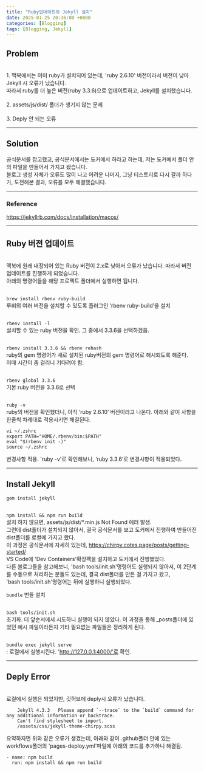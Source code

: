```yaml
---
title: "Ruby업데이트와 Jekyll 설치"
date: 2025-01-25 20:36:00 +0800
categories: [Blogging]
tags: [Blogging, Jekyll]
---
```

## Problem
<br>1. 맥북에서는 이미 ruby가 설치되어 있는데, 'ruby 2.6.10' 버전이라서 버전이 낮아 Jekyll 시 오류가 났습니다.
<br>따라서 ruby를 더 높은 버전(ruby 3.3.6)으로 업데이트하고, Jekyll를 설치했습니다.
<br><br>2. assets/js/dist/ 폴더가 생기지 않는 문제
<br><br>3. Deply 안 되는 오류
<hr>

## Solution
공식문서를 참고했고, 공식문서에서는 도커에서 하라고 하는데, 저는 도커에서 폴더 안의 파일을 만들어서 가지고 왔습니다.<br>
블로그 생성 자체가 오류도 많이 나고 어려운 나머지, 그냥 티스토리로 다시 갈까 하다가, 도전해본 결과, 오류를 모두 해결했습니다.
<hr>

### Reference
<https://jekyllrb.com/docs/installation/macos/>
<hr>

## Ruby 버전 업데이트
<br>맥북에 원래 내장되어 있는 Ruby 버전이 2.x로 낮아서 오류가 났습니다. 따라서 버전 업데이트를 진행하게 되었습니다.
<br>아래의 명령어들을 해당 프로젝트 폴더에서 실행하면 됩니다.

<br>`brew install rbenv ruby-build`
<br>루비의 여러 버전을 설치할 수 있도록 플러그인 ‘rbenv ruby-build’을 설치

<br>```rbenv install -l```
<br>설치할 수 있는 ruby 버전을 확인. 그 중에서 3.3.6을 선택하겠음.

<br>```rbenv install 3.3.6 && rbenv rehash```
<br>ruby의 gem 명령어가 새로 설치된 ruby버전의 gem 명령어로 해시되도록 해준다.
<br>이때 시간이 좀 걸리니 기다려야 함.

<br>```rbenv global 3.3.6```
<br>기본 ruby 버전을 3.3.6로 선택

<br>```ruby -v```
<br>ruby의 버전을 확인했더니, 아직 ‘ruby 2.6.10’ 버전이라고 나온다. 아래와 같이 사항을 한줄씩 차례대로 적용시키면 해결된다.


    vi ~/.zshrc
    export PATH="HOME/.rbenv/bin:$PATH"
    eval "$(rbenv init -)"
    source ~/.zshrc

변경사항 적용. 'ruby -v'로 확인해보니, ‘ruby 3.3.6’로 변경사항이 적용되었다.
<hr>

## Install Jekyll
```gem install jekyll```

<br>```npm install && npm run build```
<br>설치 하지 않으면, assets/js/dist/*.min.js Not Found 에러 발생.
<br>그런데 dist폴더가 설치되지 않아서, 결국 공식문서를 보고 도커에서 진행하여 만들어진 dist폴더를 로컬에 가지고 왔다.
<br>이 과정은 공식문서에 자세히 있는데, <https://chirpy.cotes.page/posts/getting-started/>
<br>VS Code에 'Dev Containers'확장팩을 설치하고 도커에서 진행했었다.
<br>다른 블로그들을 참고해보니, 'bash tools/init.sh'명령어도 실행되지 않아서, 이 2단계를 수동으로 처리하는 분들도 있는데, 결국 dist폴더를 만든 걸 가지고 왔고,
<br>'bash tools/init.sh'명령어는 뒤에 실행하니 실행되었다.

```bundle```
번들 설치

<br>```bash tools/init.sh```
<br>초기화. 더 앞순서에서 시도하니 실행이 되지 않았다. 이 과정을 통해 _posts폴더에 있었던 예시 파일이라든지 기타 필요없는 파일들은 정리하게 된다.

<br>```bundle exec jekyll serve```
<br>: 로컬에서 실행시킨다. 'http://127.0.0.1:4000/'로 확인.
<hr>


## Deply Error
<br>로컬에서 실행은 되었지만, 깃허브에 deply시 오류가 났습니다.

        Jekyll 4.3.3   Please append `--trace` to the `build` command for any additional information or backtrace.
        Can't find stylesheet to import.
        /assets/css/jekyll-theme-chirpy.scss

요약하자면 위와 같은 오류가 생겼는데, 아래와 같이 .github폴더 안에 있는 workflows폴더의 'pages-deploy.yml'파일에 아래의 코드를 추가하니 해결됨.

    - name: npm build
      run: npm install && npm run build

